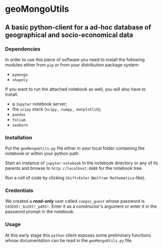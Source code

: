 # geoMongoUtils

## A basic python-client for a ad-hoc database of geographical and socio-economical data

### Dependencies

In order to use this piece of software you need to install the following modules either from `pip` or from your distribution package system:

- `pymongo`
- `shapely`

If you want to run the attached notebook as well, you will also have to install:

- a `Jupyter` notebook server;
- the `scipy` stack (`scipy, numpy, matplotlib`);
- `pandas`
- `folium`
- `seaborn`

### Installation

Put the `geoMongoUtils.py` file either in your local folder containing the notebook or within your python path.

Start an instance of `jupyter-notebook` in the notebook directory or any of its parents and browse to `http://localhost:8888` for the notebook tree.

Run a cell of code by clicking `Shift+Enter` (`Wolfram Mathematica`-like).

### Credentials

We created a **_read-only_** user called `coegss_guest` whose password is `C03G55!_Gu35t!_p455!`. Enter it as a constructor's argument or enter it in the password prompt in the notebook.

### Usage

At this early stage this `python` client exposes some preliminary functions whose documentation can be read in the `geoMongoUtils.py` file.
